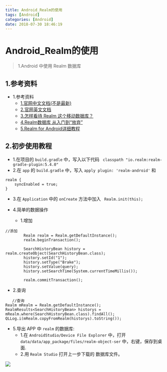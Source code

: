 ```yaml
---
title: Android_Realm的使用
tags: [Android]
categories: [Android]
date: 2018-07-30 18:46:19
---
```




# Android_Realm的使用
>1.Android 中使用 Realm 数据库


<!-- more -->


## 1.参考资料
* 1.参考资料
	* [1.官网中文文档(不是最新)](https://realm.io/cn/docs/java/latest)
	* [2.官网英文文档](https://realm.io/docs/java/latest)
	* [3.怎样看待 Realm 这个移动数据库？](https://www.zhihu.com/question/30298585)
	* [4.Realm数据库 从入门到“放弃”](https://www.jianshu.com/p/50e0efb66bdf)
	* [5.Realm for Android详细教程](https://www.jianshu.com/p/28912c2f31db)


## 2.初步使用教程
* 1.在项目的 `build.gradle` 中，写入以下代码 ` classpath "io.realm:realm-gradle-plugin:5.4.0"`
* 2.在 `app` 的 `build.gradle` 中，写入 `apply plugin: 'realm-android'` 和 

``` 
realm {
    syncEnabled = true;
} 
```

* 3.在 `Application` 中的 `onCreate` 方法中加入 ` Realm.init(this);`

* 4.简单的数据操作
	* 1.增加
	 
```
//添加
        Realm realm = Realm.getDefaultInstance();
        realm.beginTransaction();

        SearchHistoryBean history = realm.createObject(SearchHistoryBean.class);
        history.setId("1");
        history.setType("Brake");
        history.setValue(query);
        history.setSearchTime(System.currentTimeMillis());

        realm.commitTransaction();
```

* 2.查询

```
   //查询
Realm mRealm = Realm.getDefaultInstance();
RealmResults<SearchHistoryBean> historys = mRealm.where(SearchHistoryBean.class).findAll();
QLLog.i(mRealm.copyFromRealm(historys).toString());
```


* 5.导出 APP 中 `realm` 的数据库:
	* 1.在 `AndroidStudio/Device File Explorer` 中，打开 `data/data/app_package/files/realm-object-ser` 中，右键，保存到桌面.
	* 2.用 `Realm Studio` 打开上一步下载的 数据库文件。

<img src="/assets/imgs/Android/ScreenShot_2018-07-30_16.54.11.png">

